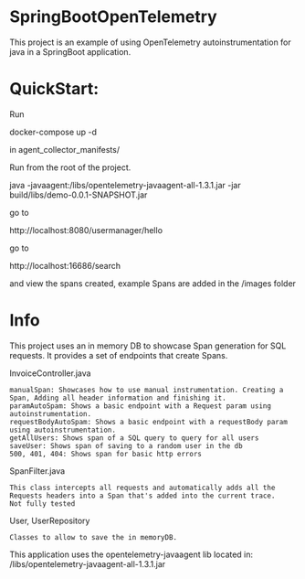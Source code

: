 # SpringBootOpenTelemetry

This project is an example of using OpenTelemetry autoinstrumentation for java in a SpringBoot application.

# QuickStart:
Run
    
docker-compose up -d

in  agent_collector_manifests/

Run from the root of the project.

java -javaagent:/libs/opentelemetry-javaagent-all-1.3.1.jar -jar build/libs/demo-0.0.1-SNAPSHOT.jar

go to 

http://localhost:8080/usermanager/hello

go to 

http://localhost:16686/search

and view the spans created, example Spans are added in the /images folder

# Info

This project uses an in memory DB to showcase Span generation for SQL requests.
It provides a set of endpoints that create Spans.

InvoiceController.java

    manualSpan: Showcases how to use manual instrumentation. Creating a Span, Adding all header information and finishing it.
    paramAutoSpam: Shows a basic endpoint with a Request param using autoinstrumentation.
    requestBodyAutoSpam: Shows a basic endpoint with a requestBody param using autoinstrumentation.
    getAllUsers: Shows span of a SQL query to query for all users
    saveUser: Shows span of saving to a random user in the db
    500, 401, 404: Shows span for basic http errors

SpanFilter.java

    This class intercepts all requests and automatically adds all the Requests headers into a Span that's added into the current trace.
    Not fully tested

User, UserRepository

    Classes to allow to save the in memoryDB.

This application uses the opentelemetry-javaagent lib located in: 
/libs/opentelemetry-javaagent-all-1.3.1.jar